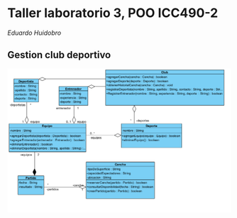 # Taller laboratorio 3, POO ICC490-2

_Eduardo Huidobro_

## Gestion club deportivo

![img_1.png](img_1.png)